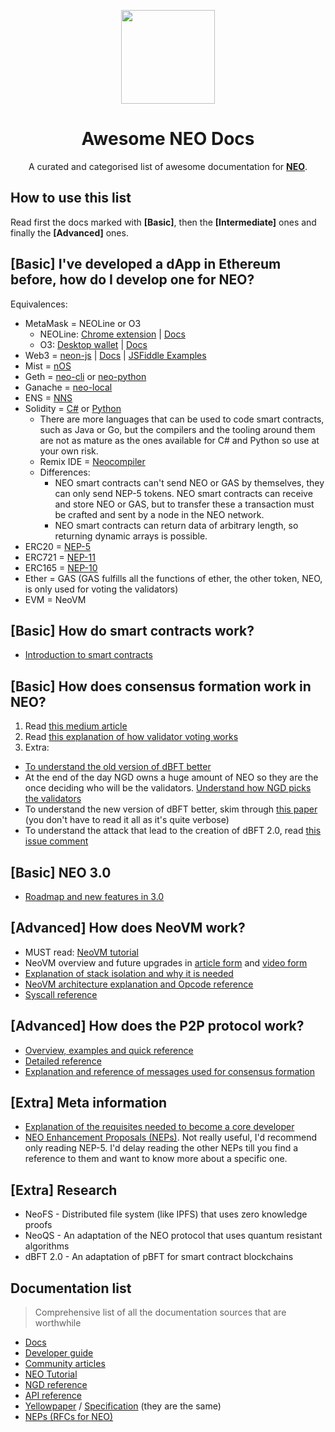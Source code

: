 <p align="center">
  <a href="https://www.youtube.com/watch?v=N5b4_5hvOog"><img
    src="https://raw.githubusercontent.com/corollari/awesome-neo-docs/master/fast_learning.png"
    height="150px"
   ></a>
</p>

<h1 align="center">Awesome NEO Docs</h1>

<p align="center">
  A curated and categorised list of awesome documentation for <b><a href="https://neo.org/">NEO</a></b>.
</p>

## How to use this list
Read first the docs marked with **[Basic]**, then the **[Intermediate]** ones and finally the **[Advanced]** ones.

## [Basic] I've developed a dApp in Ethereum before, how do I develop one for NEO?
Equivalences:
- MetaMask = NEOLine or O3
  - NEOLine: [Chrome extension](https://chrome.google.com/webstore/detail/neoline/cphhlgmgameodnhkjdmkpanlelnlohao) | [Docs](https://neoline.cn/dapi/)
  - O3: [Desktop wallet](https://o3.network) | [Docs](https://docs.o3.network/docs/dapiIntro/)
- Web3 = [neon-js](https://github.com/CityOfZion/neon-js) | [Docs](https://cityofzion.io/neon-js/) | [JSFiddle Examples](https://github.com/CityOfZion/neon-js/blob/master/examples/browser/README.md)
- Mist = [nOS](https://nos.io)
- Geth = [neo-cli](https://github.com/neo-project/neo-cli) or [neo-python](https://github.com/CityOfZion/neo-python)
- Ganache = [neo-local](https://github.com/CityOfZion/neo-local)
- ENS = [NNS](https://neons.name/index_En.html)
- Solidity = [C#](https://github.com/neo-project/neo-compiler) or [Python](https://github.com/cityOfZion/neo-boa)
  - There are more languages that can be used to code smart contracts, such as Java or Go, but the compilers and the tooling around them are not as mature as the ones available for C# and Python so use at your own risk.
  - Remix IDE = [Neocompiler](https://neocompiler.io/#!/ecolab/compilers)
  - Differences:
    - NEO smart contracts can't send NEO or GAS by themselves, they can only send NEP-5 tokens. NEO smart contracts can receive and store NEO or GAS, but to transfer these a transaction must be crafted and sent by a node in the NEO network.
    - NEO smart contracts can return data of arbitrary length, so returning dynamic arrays is possible.
- ERC20 = [NEP-5](https://github.com/neo-project/proposals/blob/master/nep-5.mediawiki)
- ERC721 = [NEP-11](https://github.com/neo-project/proposals/pull/41)
- ERC165 = [NEP-10](https://github.com/neo-project/proposals/blob/master/nep-10.mediawiki)
- Ether = GAS (GAS fulfills all the functions of ether, the other token, NEO, is only used for voting the validators)
- EVM = NeoVM

## [Basic] How do smart contracts work?
- [Introduction to smart contracts](https://docs.neo.org/docs/en-us/sc/gettingstarted/introduction.html)

## [Basic] How does consensus formation work in NEO?
1. Read [this medium article](https://medium.com/neo-smart-economy/neos-dbft-2-0-single-block-finality-with-improved-availability-6a4aca7bd1c4)
2. Read [this explanation of how validator voting works](https://docs.neo.org/developerguide/en/articles/consensus/vote_validator.html)
3. Extra:
  * [To understand the old version of dBFT better](https://docs.neo.org/developerguide/en/articles/consensus/consensus_algorithm.html)
  * At the end of the day NGD owns a huge amount of NEO so they are the once deciding who will be the validators. [Understand how NGD picks the validators](https://neo-ngd.github.io/reference/How-To-Become-NEO-Consensus-Node.html)
  * To understand the new version of dBFT better, skim through [this paper](https://raw.githubusercontent.com/NeoResearch/yellowpaper/master/releases/08_dBFT.pdf) (you don't have to read it all as it's quite verbose)
  * To understand the attack that lead to the creation of dBFT 2.0, read [this issue comment](https://github.com/neo-project/neo/pull/320#issuecomment-422308894)

## [Basic] NEO 3.0
- [Roadmap and new features in 3.0](https://medium.com/neo-smart-economy/roadmap-of-neo-3-0-development-e2ae64edf226)

## [Advanced] How does NeoVM work?
- MUST read: [NeoVM tutorial](https://neoresearch.io/nvm-learn/)
- NeoVM overview and future upgrades in [article form](https://medium.com/neo-smart-economy/a-deep-dive-into-neovm-neocontract-e470c2c3afb0) and [video form](https://www.youtube.com/watch?v=fLppte-guYE)
- [Explanation of stack isolation and why it is needed](https://medium.com/neo-smart-economy/upgrade-of-neovm-36ee232835d9)
- [NeoVM architecture explanation and Opcode reference](https://docs.neo.org/developerguide/en/articles/neo_vm.html)
- [Syscall reference](https://docs.neo.org/developerguide/en/articles/smart_contract.html)

## [Advanced] How does the P2P protocol work?
- [Overview, examples and quick reference](https://docs.neo.org/developerguide/en/articles/network_protocol.html)
- [Detailed reference](https://docs.neo.org/docs/en-us/tooldev/network-protocol.html)
- [Explanation and reference of messages used for consensus formation](https://docs.neo.org/developerguide/en/articles/consensus/consensus_protocol.html)

## [Extra] Meta information
- [Explanation of the requisites needed to become a core developer](https://neo-ngd.github.io/reference/Becoming_Core_Dev/How-to-Become-A-NEO-Core-Developer.html)
- [NEO Enhancement Proposals (NEPs)](https://github.com/neo-project/proposals). Not really useful, I'd recommend only reading NEP-5. I'd delay reading the other NEPs till you find a reference to them and want to know more about a specific one.

## [Extra] Research
- NeoFS - Distributed file system (like IPFS) that uses zero knowledge proofs
- NeoQS - An adaptation of the NEO protocol that uses quantum resistant algorithms
- dBFT 2.0 - An adaptation of pBFT for smart contract blockchains

## Documentation list
> Comprehensive list of all the documentation sources that are worthwhile
- [Docs](https://docs.neo.org/docs/en-us/index.html)
- [Developer guide](https://docs.neo.org/developerguide/en/articles/introduction.html)
- [Community articles](https://docs.neo.org/articles/en-us/index.html)
- [NEO Tutorial](https://github.com/neo-ngd/NEO-Tutorial)
- [NGD reference](https://neo-ngd.github.io/reference/)
- [API reference](https://docs.neo.org/developerguide/en/api/index.html)
- [Yellowpaper](https://github.com/NeoResearch/yellowpaper) / [Specification](https://github.com/neo-project/specification) (they are the same)
- [NEPs (RFCs for NEO)](https://github.com/neo-project/proposals)
